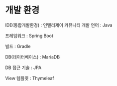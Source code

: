 # 개발 환경

IDE(통합개발환경) : 인텔리제이 커뮤니티
개발 언어 : Java

프레임워크 : Spring Boot

빌드 : Gradle

DB(데이터베이스) : MariaDB

DB 접근 기술 : JPA

View 템플릿 : Thymeleaf
